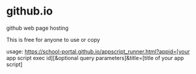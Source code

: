 # github.io
github web page hosting

This is free for anyone to use or copy

usage:
https://school-portal.github.io/appscript_runner.html?appid=[your app script exec id][&optional query parameters]&title=[title of your app script]
